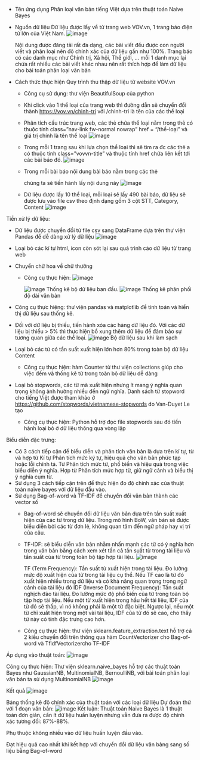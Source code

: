 + Tên ứng dụng
  Phân loại văn bản tiếng Việt dựa trên thuật toán Naive Bayes
+ Nguồn dữ liệu
  Dữ liệu được lấy về từ trang web VOV.vn, 1 trang báo điện tử lớn của Việt Nam. 
 ![image](https://github.com/user-attachments/assets/31eefb55-12d3-4f9c-9aa1-912c1afeed01)

  Nội dung được đăng tải rất đa dạng, các bài viết đều được con người viết và phân loại nên độ chính xác của dữ liệu gần như 100%.
  Trang báo có các danh mục như Chính trị, Xã hội, Thế giới, ... mỗi 1 danh mục lại chứa rất nhiều các bài viết khác nhau nên rất thích hợp để làm dữ liệu cho bài toán phân loại văn bản
+ Cách thức thực hiện
  Quy trình thu thập dữ liệu từ website VOV.vn
    -	Công cụ sử dụng: thư viện BeautifulSoup của python
    -	Khi click vào 1 thể loại của trang web thì đường dẫn sẽ chuyển đổi thành https://vov.vn/chinh-tri với /chinh-tri là tên của các thể loại
    -	Phân tích cấu trúc trang web, các thẻ chứa thể loại nằm trong thẻ <a> có thuộc tính class=”nav-link fw-normal nowrap” href = “/thể-loại” và giá trị chính là tên thể loại
     ![image](https://github.com/user-attachments/assets/1fd6eed7-b8c1-4dc4-8808-73e0790fd59f)

    -	Trong mỗi 1 trang sau khi lựa chọn thể loại thì sẽ tìm ra đc các thẻ a có thuộc tính class=”vovvn-title” và thuộc tính href chứa liên kết tới các bài báo đó.
     ![image](https://github.com/user-attachments/assets/0a46ebc1-4d0e-461d-9c6f-ddf87d36a886)

    -	Trong mỗi bài báo nội dung bài báo nằm trong các thẻ <p> chúng ta sẽ tiến hành lấy nội dung này
     ![image](https://github.com/user-attachments/assets/2fa965a5-20c9-4bb8-b265-925be1dd1f2c)

    -	Dữ liệu được lấy 10 thể loại, mỗi loại sẽ lấy 490 bài báo, dữ liệu sẽ được lưu vào file csv theo định dạng gồm 3 cột STT, Category, Content
     ![image](https://github.com/user-attachments/assets/23deb0ab-4993-429f-bd3d-4c897b1148a7)

Tiền xử lý dữ liệu: 
  + Dữ liệu được chuyển đổi từ file csv sang DataFrame dựa trên thư viện Pandas để dễ dàng xử lý dữ liệu
 ![image](https://github.com/user-attachments/assets/72cba9dc-b45d-46a6-ad49-ca5edcae0adf)

  + Loại bỏ các kí tự html, icon còn sót lại sau quá trình cào dữ liệu từ trang web
  + Chuyển chữ hoa về chữ thường
	 - Công cụ thực hiện:
      ![image](https://github.com/user-attachments/assets/56538458-8f66-4b4c-8813-be3910381186)

	   ![image](https://github.com/user-attachments/assets/87a7cd52-6bca-4a66-ad3f-4835c00ecaeb)
          Thống kê bộ dữ liệu ban đầu.
     ![image](https://github.com/user-attachments/assets/023cbb9d-ab79-46de-910c-d7bd87a173ad)
          Thống kê phân phối độ dài văn bản
+ Công cụ thực hiệng: thư viện pandas và matplotlib để tính toán và hiển thị dữ liệu sau thống kê.
+ Đối với dữ liệu bị thiếu, tiến hành xóa các hàng dữ liệu đó. Với các dữ liệu bị thiếu > 5% thì thực hiện bổ xung thêm dữ liệu để đảm bảo sự tương quan giữa các thể loại.
   ![image](https://github.com/user-attachments/assets/031126dc-d741-453b-9775-ea7429e138e5)
  Bộ dữ liệu sau khi làm sạch

+ Loại bỏ các từ có tần suất xuất hiện lớn hơn 80% trong toàn bộ dữ liệu Content 
  - Công cụ thực hiện: hàm Counter từ thư viện collections giúp cho việc đếm và thống kê từ trong toàn bộ dữ liệu dễ dàng
+ Loại bỏ stopwords, các từ mà xuất hiện nhưng ít mang ý nghĩa quan trọng không ảnh hưởng nhiều đến ngữ nghĩa. Danh sách từ stopword cho tiếng Việt được tham khảo ở https://github.com/stopwords/vietnamese-stopwords do Van-Duyet Le tạo
	- Công cụ thực hiện: Python hỗ trợ đọc file stopwords sau đó tiến hành loại bỏ ở dữ liệu thông qua vòng lặp
	
Biểu diễn đặc trưng:
  + Có 3 cách tiếp cận để biểu diễn và phân tích văn bản là dựa trên kí tự, từ và hợp từ
    Kí tự 	Phân tích mức ký tự, hiệu quả cho văn bản phức tạp hoặc lỗi chính tả.
    Từ	Phân tích mức từ, phổ biến và hiệu quả trong việc biểu diễn ý nghĩa.
    Hợp từ	Phân tích mức hợp từ, giữ ngữ cảnh và biểu thị ý nghĩa cụm từ.
  + Sử dụng 3 cách tiếp cận trên để thực hiện đo độ chính xác của thuật toán naïve bayes với dữ liệu đầu vào.
  + Sử dụng Bag-of-word và TF-IDF để chuyển đổi văn bản thành các vector số 
    - Bag-of-word sẽ chuyển đổi dữ liệu văn bản dựa trên tần suất xuất hiện của các từ trong dữ liệu. Trong mô hình BoW, văn bản sẽ được biểu diễn bởi các từ đơn lẻ, không quan tâm đến ngữ pháp hay vị trí của câu.
    - TF-IDF: sẽ biểu diễn văn bản nhằm nhấn mạnh các từ có ý nghĩa hơn trong văn bản bằng cách xem xét tần cả tần suất từ trong tài liệu và tần suất của từ trong toàn bộ tập hợp tài liệu. 
     ![image](https://github.com/user-attachments/assets/b15cf58e-9067-4617-815b-29bc5a0f2ad9)

  	  TF (Term Frequency): Tần suất từ xuất hiện trong tài liệu. 
      Đo lường mức độ xuất hiện của từ trong tài liệu cụ thể. 
      Nếu TF cao là từ đó xuất hiện nhiều trong dữ liệu và có khả năng quan trọng trong ngữ cảnh của tài liệu đó
  	  IDF (Inverse Document Frequency): Tần suất nghịch đảo tài liệu.
  		Đo lường mức độ phổ biến của từ trong toàn bộ tập hợp tài liệu.
      Nếu một từ xuất hiện trong hầu hết tài liệu, IDF của từ đó sẽ thấp, vì nó không phải là một từ đặc biệt. Ngược lại, nếu một từ chỉ xuất hiện trong một vài tài liệu, IDF của từ đó sẽ cao, cho thấy từ này có tính đặc trưng cao hơn.
    - Công cụ thực hiện: thư viện sklearn.feature_extraction.text hỗ trợ cả 2 kiểu chuyển đổi trên thông qua hàm CountVectorizer cho Bag-of-word và TfidfVectorizercho TF-IDF

Áp dụng vào thuật toán:
	 ![image](https://github.com/user-attachments/assets/32dc3aba-2e49-4a5a-8d6c-a028b7902642)

Công cụ thực hiện: Thư viện sklearn.naive_bayes hỗ trợ các thuật toán Bayes như GaussianNB, MultinomialNB, BernoulliNB, với bài toán phân loại văn bản ta sử dụng MultinomialNB 
 ![image](https://github.com/user-attachments/assets/0884b0d1-d276-4f52-bc3b-eb733d8e476c)

Kết quả
 ![image](https://github.com/user-attachments/assets/c64fefb4-7a91-4a09-b544-1a97d800754f)

Bảng thống kê độ chính xác của thuật toán với các loại dữ liệu
	Dự đoán thử với 1 đoạn văn bản:
 ![image](https://github.com/user-attachments/assets/368c0221-02fe-434f-b0d8-d368ef3ccb25)
Kết luận:
Thuật toán Naive Bayes là 1 thuật toán đơn giản, cần ít dữ liệu huấn luyện nhưng vẫn đưa ra được độ chính xác tương đối: 87%-88%.

Phụ thuộc không nhiều vào dữ liệu huấn luyện đầu vào.

Đạt hiệu quả cao nhất khi kết hợp với chuyển đổi dữ liệu văn bảng sang số liệu bằng Bag-of-word
